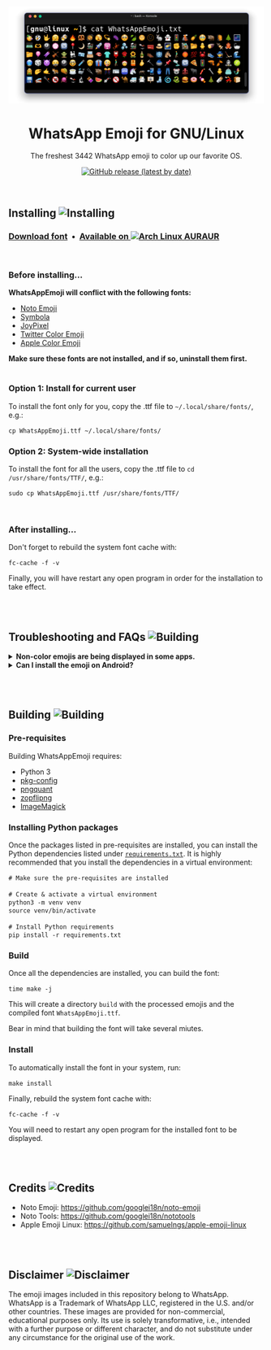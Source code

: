 <p align="center"><img src="https://github.com/dmlls/whatsapp-emoji-linux/blob/main/img/readme/emoji-showcase.png" alt="WhatsApp Emojis for Linux"></p>

<h1 align="center">WhatsApp Emoji for GNU/Linux</h1>
<p align="center">The freshest 3442 WhatsApp emoji to color up our favorite OS.</p>

<p align="center"><a href="https://github.com/dmlls/whatsapp-emoji-linux/releases/tag/2.22.8.79-1"><img alt="GitHub release (latest by date)" src="https://img.shields.io/github/v/release/dmlls/whatsapp-emoji-linux?color=%2310ba67&label=WhatsApp%20Version"></a></p>
<br/>

<h2>Installing <img width="22" src="https://github.com/dmlls/whatsapp-emoji-linux/blob/main/img/readme/installing.png" alt="Installing"></h2>

<h3><a href="https://github.com/dmlls/whatsapp-emoji-linux/releases/download/2.22.8.79-1/WhatsAppEmoji.ttf">Download font</a>&nbsp;&nbsp;•&nbsp;&nbsp;<a href="https://aur.archlinux.org/packages/ttf-whatsapp-emoji/">Available on <img width="21" src="https://github.com/dmlls/whatsapp-emoji-linux/blob/main/img/readme/arch-linux.png" alt="Arch Linux AUR">AUR</a></h3>
<br/>

### Before installing...
**WhatsAppEmoji will conflict with the following fonts:**
- [Noto Emoji](https://github.com/googlefonts/noto-emoji)
- [Symbola](https://dn-works.com/ufas/)
- [JoyPixel](https://www.joypixels.com/)
- [Twitter Color Emoji](https://github.com/eosrei/twemoji-color-font)
- [Apple Color Emoji](https://github.com/samuelngs/apple-emoji-linux)

**Make sure these fonts are not installed, and if so, uninstall them first.**
<br/><br/>

### Option 1: Install for current user

To install the font only for you, copy the .ttf file to `~/.local/share/fonts/`, e.g.:
```shell
cp WhatsAppEmoji.ttf ~/.local/share/fonts/
```


### Option 2: System-wide installation

To install the font for all the users, copy the .ttf file to `cd /usr/share/fonts/TTF/`, e.g.:
```shell
sudo cp WhatsAppEmoji.ttf /usr/share/fonts/TTF/
```

<br/>

### After installing...

Don't forget to rebuild the system font cache with:
```shell
fc-cache -f -v
```
Finally, you will have restart any open program in order for the installation to take effect.

<br/><br/>

<h2>Troubleshooting and FAQs <img width="22" src="https://github.com/dmlls/whatsapp-emoji-linux/blob/main/img/readme/troubleshooting.png" alt="Building"></h2>

<details>
  <summary><b>Non-color emojis are being displayed in some apps.</b></summary>
  <br/>
  <p>Please, refer to the <a href="https://github.com/dmlls/whatsapp-emoji-linux/blob/main/TROUBLESHOOTING.md#non-color-emojis-being-displayed-in-some-apps">troubleshooting guide</a>.</p>
  <br/>
</details>

<details>
  <summary><b>Can I install the emoji on Android?</b></summary>
  <p><br>TODO.</p>
</details>

<br/><br/>

<h2>Building <img width="22" src="https://github.com/dmlls/whatsapp-emoji-linux/blob/main/img/readme/building.png" alt="Building"></h2>

### Pre-requisites

Building WhatsAppEmoji requires:
- Python 3
- [pkg-config](https://www.freedesktop.org/wiki/Software/pkg-config/)
- [pngquant](https://pngquant.org/)
- [zopflipng](https://github.com/google/zopfli)
- [ImageMagick](https://imagemagick.org/)

### Installing Python packages

Once the packages listed in pre-requisites are installed, you can install the Python dependencies listed under [`requirements.txt`](https://github.com/dmlls/whatsapp-emoji-linux/blob/main/requirements.txt). It is highly recommended that you install the dependencies in a virtual environment:

```shell
# Make sure the pre-requisites are installed

# Create & activate a virtual environment
python3 -m venv venv
source venv/bin/activate

# Install Python requirements
pip install -r requirements.txt
```

### Build

Once all the dependencies are installed, you can build the font:

```shell
time make -j
```

This will create a directory `build` with the processed emojis and the compiled font `WhatsAppEmoji.ttf`.

Bear in mind that building the font will take several miutes.

### Install

To automatically install the font in your system, run:

```shell
make install
```

Finally, rebuild the system font cache with:
```shell
fc-cache -f -v
```

You will need to restart any open program for the installed font to be displayed.

<br/><br/>

<h2>Credits <img width="25" src="https://github.com/dmlls/whatsapp-emoji-linux/blob/main/img/readme/credits.png" alt="Credits"></h2>

- Noto Emoji: https://github.com/googlei18n/noto-emoji
- Noto Tools: https://github.com/googlei18n/nototools
- Apple Emoji Linux: https://github.com/samuelngs/apple-emoji-linux

<br/><br/>

<h2>Disclaimer <img width="22" src="https://github.com/dmlls/whatsapp-emoji-linux/blob/main/img/readme/disclaimer.png" alt="Disclaimer"></h2>

The emoji images included in this repository belong to WhatsApp. WhatsApp is a Trademark of WhatsApp LLC, registered in the U.S. and/or other countries. These images are provided for non-commercial, educational purposes only. Its use is solely transformative, i.e., intended with a further purpose or different character, and do not substitute under any circumstance for the original use of the work.
